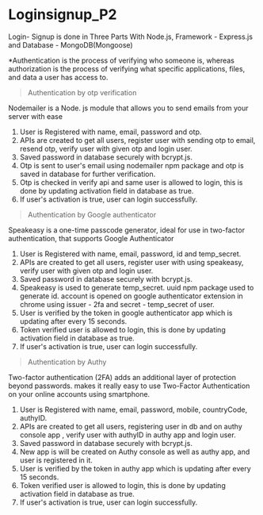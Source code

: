 # Loginsignup_P2

Login- Signup is done in Three Parts With Node.js, Framework - Express.js and Database - MongoDB(Mongoose)

*Authentication is the process of verifying who someone is, whereas authorization is the process of verifying what specific applications, files, and data a user has access to.

> Authentication by otp verification

  Nodemailer is a Node. js module that allows you to send emails from your server with ease

  1. User is Registered with name, email, password and otp.
  2. APIs are created to get all users, register user with sending otp to email, resend otp, verify user with given otp and login user.
  3. Saved password in database securely with bcrypt.js.
  4. Otp is sent to user's email using nodemailer npm package and otp is saved in database for further verification.
  5. Otp is checked in verify api and same user is allowed to login, this is done by updating activation field in database as true.
  6. If user's activation is true, user can login successfully.
  
> Authentication by Google authenticator

  Speakeasy is a one-time passcode generator, ideal for use in two-factor authentication, that supports Google Authenticator

  1. User is Registered with name, email, password, id and temp_secret.
  2. APIs are created to get all users, register user with using speakeasy, verify user with given otp and login user.
  3. Saved password in database securely with bcrypt.js.
  4. Speakeasy is used to generate temp_secret. uuid npm package used to generate id. account is opened on google authenticator extension in chrome using
  issuer - 2fa and secret - temp_secret of user.
  5. User is verified by the token in google authenticator app which is updating after every 15 seconds.
  6. Token verified user is allowed to login, this is done by updating activation field in database as true.
  7. If user's activation is true, user can login successfully.
  
> Authentication by Authy

  Two-factor authentication (2FA) adds an additional layer of protection beyond passwords. makes it really easy to use Two-Factor Authentication on your
  online accounts using smartphone.

  1. User is Registered with name, email, password, mobile, countryCode, authyID.
  2. APIs are created to get all users, registering user in db and on authy console app , verify user with authyID in authy app and login user.
  3. Saved password in database securely with bcrypt.js.
  4. New app is will be created on Authy console as well as authy app, and user is registered in it.
  5. User is verified by the token in authy app which is updating after every 15 seconds.
  6. Token verified user is allowed to login, this is done by updating activation field in database as true.
  7. If user's activation is true, user can login successfully.
